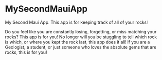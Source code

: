 # MySecondMauiApp
My Second Maui App. This app is for keeping track of all of your rocks!

Do you feel like you are constantly losing, forgetting, or miss matching your rocks? This app is for you! 
No longer will you be stuggling to tell which rock is which, or where you kept the rock last, this app does it all!
If you are a Geologist, a student, or just someone who loves the absolute gems that are rocks, this is for you!
